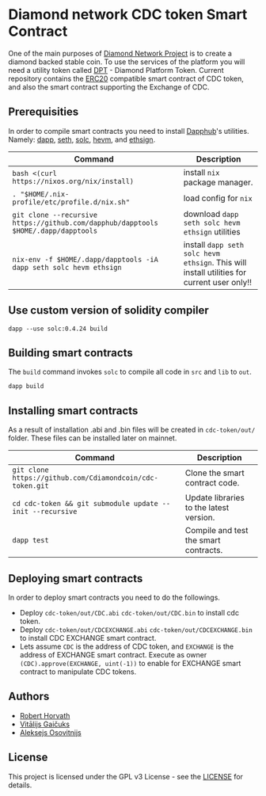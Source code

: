 # Diamond network CDC token Smart Contract

One of the main purposes of [Diamond Network Project](https://cdiamondcoin.com/) is to create a diamond backed stable coin. To use the services of the platform you will need a utility token called [DPT](https://github.com/Cdiamondcoin/dpt-token) - Diamond Platform Token. Current repository contains the [ERC20](https://github.com/ethereum/EIPs/issues/20) compatible smart contract of CDC token, and also the smart contract supporting the Exchange of CDC.

## Prerequisities

In order to compile smart contracts you need to install [Dapphub](https://dapphub.com/)'s utilities. Namely: [dapp](https://dapp.tools/dapp/), [seth](https://dapp.tools/seth/), [solc](https://github.com/ethereum/solidity), [hevm](https://dapp.tools/hevm/), and [ethsign](https://github.com/dapphub/dapptools/tree/master/src/ethsign).

| Command | Description |
| --- | --- |
|`bash <(curl https://nixos.org/nix/install)` | install `nix` package manager.|
|`. "$HOME/.nix-profile/etc/profile.d/nix.sh"`| load config for `nix`|
|`git clone --recursive https://github.com/dapphub/dapptools $HOME/.dapp/dapptools` | download `dapp seth solc hevm ethsign` utilities|
|`nix-env -f $HOME/.dapp/dapptools -iA dapp seth solc hevm ethsign` | install `dapp seth solc hevm ethsign`. This will install utilities for current user only!!|

## Use custom version of solidity compiler

`dapp --use solc:0.4.24 build`

## Building smart contracts

The `build` command invokes `solc` to compile all code in `src` and `lib` to `out`.

`dapp build`

## Installing smart contracts

As a result of installation .abi and .bin files will be created in `cdc-token/out/` folder. These files can be installed later on mainnet.

| Command | Description |
| --- | --- |
|`git clone https://github.com/Cdiamondcoin/cdc-token.git` | Clone the smart contract code.|
|`cd cdc-token && git submodule update --init --recursive` | Update libraries to the latest version.|
|`dapp test` | Compile and test the smart contracts.|

## Deploying smart contracts

In order to deploy smart contracts you need to do the followings.
- Deploy `cdc-token/out/CDC.abi` `cdc-token/out/CDC.bin` to install cdc token.
- Deploy `cdc-token/out/CDCEXCHANGE.abi` `cdc-token/out/CDCEXCHANGE.bin` to install CDC EXCHANGE smart contract.
- Lets assume `CDC` is the address of CDC token, and `EXCHANGE` is the address of EXCHANGE smart contract. Execute as owner `(CDC).approve(EXCHANGE, uint(-1))` to enable for EXCHANGE smart contract to manipulate CDC tokens.

## Authors

- [Robert Horvath](https://github.com/r001)
- [Vitālijs Gaičuks](https://github.com/vgaicuks)
- [Aleksejs Osovitnijs](https://github.com/alexxxxey)

## License

This project is licensed under the GPL v3 License - see the [LICENSE](LICENSE) for details.
